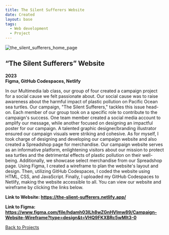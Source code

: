```yaml
---
title: The Silent Sufferers Website
date: Created
layout: base
tags:
  - Web development
  - Project
---
```


<div class="project_images_2">
    <img src="/images/the_silent_sufferers_home_page.png" alt="the_silent_sufferers_home_page">
 </div>

 <div class="project_text">
    <h2>“The Silent Sufferers” Website</h2>
    <p>
        <strong>2023<br>Figma, GitHub Codespaces, Netlify</strong>
    </p>
</div>

<div class="project_bio">
    <p>
        In our Multimedia lab class, our group of four created a campaign project for a social cause we felt passionate about.  Our social cause was to raise awareness about the harmful impact of plastic pollution on Pacific Ocean sea turtles. Our campaign, "The Silent Sufferers," tackles this issue head-on. Each member of our group took on a specific role to contribute to the campaign's success. One team member created a social media account to amplify our message, while another focused on designing an impactful poster for our campaign. A talented graphic designer/branding illustrator ensured our campaign visuals were striking and cohesive. As for myself, I took charge of designing and developing our campaign website and also created a Spreadshop page for merchandise. Our campaign website serves as an informative platform, enlightening visitors about our mission to protect sea turtles and the detrimental effects of plastic pollution on their well-being. Additionally, we showcase select merchandise from our Spreadshop page. Using Figma, I created a wireframe to plan the website's layout and design. Then, utilizing GitHub Codespaces, I coded the website using HTML, CSS, and JavaScript. Finally, I uploaded my GitHub Codespaces to Netlify, making the website accessible to all. You can view our website and wireframe by clicking the links below.
    </p>
</div>

 <div class="project_text">
    <p>
        <strong>Link to Website: <a href="https://the-slient-sufferers.netlify.app/" target="_blank" rel="noopener noreferrer">https://the-slient-sufferers.netlify.app/</a></strong>
    </p>
    <p>
        <strong>Link to Figma: <a href="https://www.figma.com/file/hdamh03ILh8wZGnHVlmw89/Campaign-Website-Wireframe?type=design&t=VHQ9FKXBRc5wMlt3-0" target="_blank" rel="noopener noreferrer">https://www.figma.com/file/hdamh03ILh8wZGnHVlmw89/Campaign-Website-Wireframe?type=design&t=VHQ9FKXBRc5wMlt3-0</a></strong>
    </p>
</div>

<div class="back_function">
    <a href="/web_development_projects">Back to Projects</a>
</div>